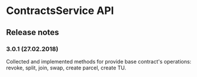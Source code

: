 ContractsService API
==================================
Release notes
-------------

### 3.0.1 (27.02.2018)

Collected and implemented methods for provide base contract's operations: revoke, split, join, swap, create parcel, create TU.